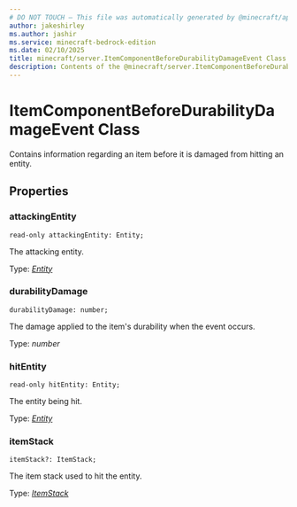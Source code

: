 ```yaml
---
# DO NOT TOUCH — This file was automatically generated by @minecraft/api-docs-generator, to report problems file an issue at https://github.com/Mojang/minecraft-scripting-libraries
author: jakeshirley
ms.author: jashir
ms.service: minecraft-bedrock-edition
ms.date: 02/10/2025
title: minecraft/server.ItemComponentBeforeDurabilityDamageEvent Class
description: Contents of the @minecraft/server.ItemComponentBeforeDurabilityDamageEvent class.
---
```

# ItemComponentBeforeDurabilityDamageEvent Class

Contains information regarding an item before it is damaged from hitting an entity.

## Properties

### **attackingEntity**
`read-only attackingEntity: Entity;`

The attacking entity.

Type: [*Entity*](Entity.md)

### **durabilityDamage**
`durabilityDamage: number;`

The damage applied to the item's durability when the event occurs.

Type: *number*

### **hitEntity**
`read-only hitEntity: Entity;`

The entity being hit.

Type: [*Entity*](Entity.md)

### **itemStack**
`itemStack?: ItemStack;`

The item stack used to hit the entity.

Type: [*ItemStack*](ItemStack.md)
